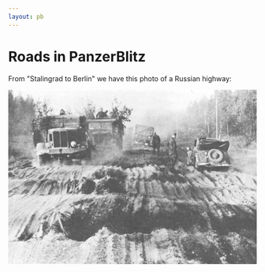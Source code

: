 ```yaml
---
layout: pb
---
```


# Roads in PanzerBlitz


From "Stalingrad to Berlin" we have this photo of a Russian highway:

![Russian highway, WWII era](/images/USA-EF-Defeat-p7.jpg)
